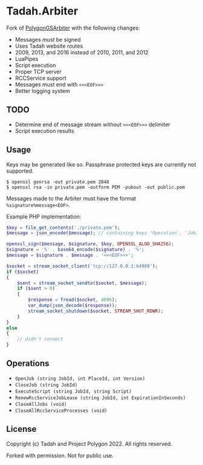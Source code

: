 # Tadah.Arbiter
Fork of [PolygonGSArbiter](https://github.com/ProjectPolygon/PolygonGSArbiter) with the following changes:
- Messages *must* be signed
- Uses Tadah website routes
- 2009, 2013, and 2016 instead of 2010, 2011, and 2012
- LuaPipes
- Script execution
- Proper TCP server
- RCCService support
- Messages must end with `<<<EOF>>>`
- Better logging system

## TODO
- Determine end of message stream without `<<<EOF>>>` delimiter
- Script execution results

## Usage

Keys may be generated like so. Passphrase protected keys are currently not supported.
```shell
$ openssl genrsa -out private.pem 2048
$ openssl rsa -in private.pem -outform PEM -pubout -out public.pem
```

Messages made to the Arbiter must have the format `%signature%message<EOF>`.

Example PHP implementation:

```php
$key = file_get_contents('./private.pem');
$message = json_encode($message); // containing keys 'Operation', 'JobId', ...

openssl_sign($message, $signature, $key, OPENSSL_ALGO_SHA256);
$signature = '%' . base64_encode($signature) . '%';
$message = $signature . $message . '<<<EOF>>>';

$socket = stream_socket_client('tcp://127.0.0.1:64989');
if ($socket)
{
    $sent = stream_socket_sendto($socket, $message);
    if ($sent > 0)
    {
        $response = fread($socket, 4096);
        var_dump(json_decode($response));
        stream_socket_shutdown($socket, STREAM_SHUT_RDWR);
    }
}
else
{
    // didn't connect
}
```

## Operations
- `OpenJob (string JobId, int PlaceId, int Version)`
- `CloseJob (string JobId)`
- `ExecuteScript (string JobId, string Script)`
- `RenewRccServiceJobLease (string JobId, int ExpirationInSeconds)`
- `CloseAllJobs (void)`
- `CloseAllRccServiceProcesses (void)`

## License
Copyright (c) Tadah and Project Polygon 2022. All rights reserved.

Forked with permission. Not for public use.